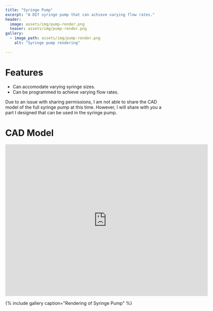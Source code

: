 ```yaml
---
title: "Syringe Pump"
excerpt: "A DIY syringe pump that can achieve varying flow rates."
header:
  image: assets/img/pump-render.png
  teaser: assets/img/pump-render.png
gallery:
  - image_path: assets/img/pump-render.png
    alt: "Syringe pump rendering"
   
---
```


# Features

* Can accomodate varying syringe sizes.
* Can be programmed to achieve varying flow rates.

Due to an issue with sharing permissions, I am not able to share the CAD model of the full syringe pump at this time. However, I will share with you a part I designed that can be used in the syringe pump.

# CAD Model
<iframe src="https://vanderbilt643.autodesk360.com/shares/public/SH512d4QTec90decfa6e012cdd45a75661ec?mode=embed" width="640" height="480" allowfullscreen="true" webkitallowfullscreen="true" mozallowfullscreen="true"  frameborder="0"></iframe>

{% include gallery caption="Rendering of Syringe Pump" %}
